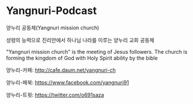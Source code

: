 Yangnuri-Podcast
==================

양누리 공동체(Yangnuri mission church) 

성령의 능력으로 진리안에서 하나님 나라를 이루는 양누리 교회 공동체

"Yangnuri mission church" is the meeting of Jesus followers. The church is forming the kingdom of God with Holy Spirit ability by the bible

양누리-카페: http://cafe.daum.net/yangnuri-ch

양누리-페북: https://www.facebook.com/yangnuri91

양누리-트윗: https://twitter.com/o691saza
